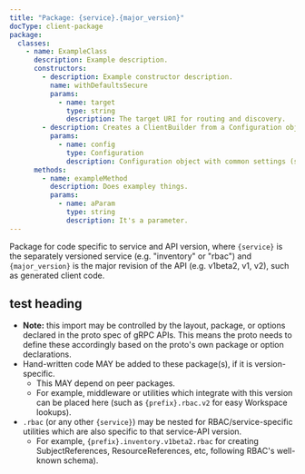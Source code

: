 ```yaml
---
title: "Package: {service}.{major_version}"
docType: client-package
package:
  classes:
    - name: ExampleClass
      description: Example description.
      constructors:
        - description: Example constructor description.
          name: withDefaultsSecure
          params:
            - name: target
              type: string
              description: The target URI for routing and discovery.
        - description: Creates a ClientBuilder from a Configuration object
          params:
            - name: config
              type: Configuration
              description: Configuration object with common settings (server address, auth, etc.)
      methods:
        - name: exampleMethod
          description: Does exampley things.
          params:
            - name: aParam
              type: string
              description: It's a parameter.
---
```


Package for code specific to service and API version, where `{service}` is the separately versioned service (e.g. "inventory" or "rbac") and `{major_version}` is the major revision of the API (e.g. v1beta2, v1, v2), such as generated client code.

## test heading

- **Note:** this import may be controlled by the layout, package, or options declared in the proto spec of gRPC APIs. This means the proto needs to define these accordingly based on the proto's own package or option declarations.
- Hand-written code MAY be added to these package(s), if it is version-specific.
  - This MAY depend on peer packages.
  - For example, middleware or utilities which integrate with this version can be placed here (such as `{prefix}.rbac.v2` for easy Workspace lookups).
- `.rbac` (or any other `{service}`) may be nested for RBAC/service-specific utilities which are also specific to that service-API version.
  - For example, `{prefix}.inventory.v1beta2.rbac` for creating SubjectReferences, ResourceReferences, etc, following RBAC's well-known schema).
